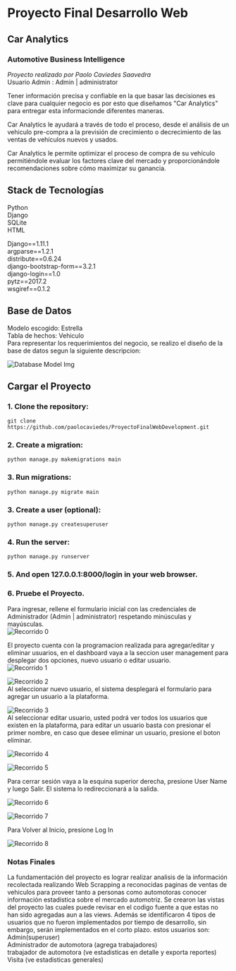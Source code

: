 # Proyecto Final Desarrollo Web
## Car Analytics
### Automotive Business Intelligence  
_Proyecto realizado por Paolo Caviedes Saavedra_     	 
Usuario Admin : Admin | administrator 

Tener información precisa y confiable en la que basar las decisiones es clave para cualquier negocio es por esto que diseñamos "Car Analytics" para entregar esta informacionde diferentes maneras.  

Car Analytics le ayudará a través de todo el proceso, desde el análisis de un vehiculo pre-compra a la previsión de crecimiento o decrecimiento de las ventas de vehículos nuevos y usados.  

Car Analytics le permite optimizar el proceso de compra de su vehículo permitiéndole evaluar los factores clave del mercado y proporcionándole recomendaciones sobre cómo maximizar su ganancia.  

## Stack de Tecnologías  
Python  
Django  
SQLite  
HTML  

Django==1.11.1  
argparse==1.2.1  
distribute==0.6.24  
django-bootstrap-form==3.2.1  
django-login==1.0  
pytz==2017.2  
wsgiref==0.1.2  

## Base de Datos
Modelo escogido: Estrella  
Tabla de hechos: Vehiculo  
Para representar los requerimientos del negocio, se realizo el diseño de la base de datos segun la siguiente descripcion:  

![Database Model Img](images/img_ModelDatabase_CarAnalyticsVFinal.png "Imagen del modelo de base de datos de Car Analytics")

## Cargar el Proyecto ##


### 1. Clone the repository:

    git clone https://github.com/paolocaviedes/ProyectoFinalWebDevelopment.git

### 2. Create a migration:

    python manage.py makemigrations main

### 3. Run migrations:

    python manage.py migrate main

### 3. Create a user (optional):

    python manage.py createsuperuser

### 4. Run the server:

    python manage.py runserver 

### 5. And open 127.0.0.1:8000/login in your web browser.

### 6. Pruebe el Proyecto.
Para ingresar, rellene el formulario inicial con las credenciales de Administrador (Admin | administrator) respetando minúsculas y mayúsculas.  
![Recorrido 0](images/Recorrido0.png "")   

El proyecto cuenta con la programacion realizada para agregar/editar y eliminar usuarios, en el dashboard vaya a la seccion user management para desplegar dos opciones, nuevo usuario o editar usuario.      
![Recorrido 1](images/Recorrido1.png "")  

![Recorrido 2](images/Recorrido2.png "")  
Al seleccionar nuevo usuario, el sistema desplegará el formulario para agregar un usuario a la plataforma.  

![Recorrido 3](images/Recorrido3.png "")  
Al seleccionar editar usuario, usted podrá ver todos los usuarios que existen en la plataforma, para editar un usuario basta con presionar el  primer nombre, en caso que desee eliminar un usuario, presione el boton eliminar.    

![Recorrido 4](images/Recorrido4.png "")

![Recorrido 5](images/Recorrido5.png "")

Para cerrar sesión vaya a la esquina superior derecha, presione User Name y luego Salir. El sistema lo redireccionará a la salida. 


![Recorrido 6](images/Recorrido6.png "")

![Recorrido 7](images/Recorrido7.png "")

Para Volver al Inicio, presione Log In

![Recorrido 8](images/Recorrido8.png "")

### Notas Finales

La fundamentación del proyecto es lograr realizar analisis de la información recolectada realizando Web Scrapping a reconocidas paginas de ventas de vehiculos para proveer tanto a personas como automotoras conocer información estadística sobre el mercado automotriz. Se crearon las vistas del proyecto las cuales puede revisar en el codigo fuente a que estas no han sido agregadas aun a las views. Además se identificaron 4 tipos de usuarios que no fueron implementados por tiempo de desarrollo, sin embargo, serán implementados en el corto plazo. estos usuarios son:  
Admin(superuser)  
Administrador de automotora (agrega trabajadores)  
trabajador de automotora (ve estadisticas en detalle y exporta reportes)  
Visita (ve estadisticas generales) 



